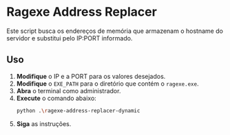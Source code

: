 # Ragexe Address Replacer

Este script busca os endereços de memória que armazenam o hostname do servidor e substitui pelo IP:PORT informado.

## Uso

1. **Modifique** o IP e a PORT para os valores desejados.
2. **Modifique** o `EXE_PATH` para o diretório que contém o `ragexe.exe`.
3. **Abra** o terminal como administrador.
4. **Execute** o comando abaixo:
   ```bash
   python .\ragexe-address-replacer-dynamic
5. **Siga** as instruções.
